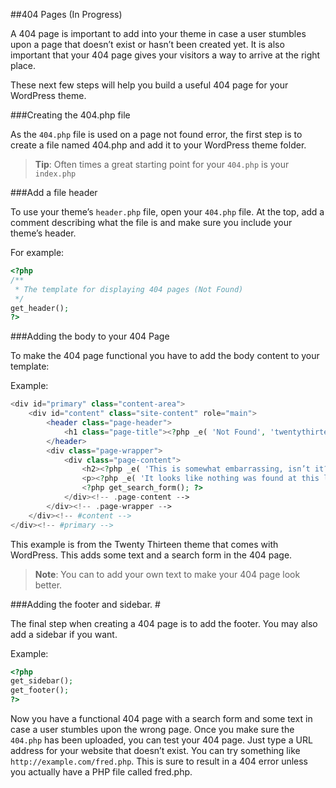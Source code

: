 ##404 Pages (In Progress)

A 404 page is important to add into your theme in case a user stumbles upon a page that doesn’t exist or hasn’t been created yet. It is also important that your 404 page gives your visitors a way to arrive at the right place.

These next few steps will help you build a useful 404 page for your WordPress theme.

###Creating the 404.php file

As the `404.php` file is used on a page not found error, the first step is to create a file named 404.php and add it to your WordPress theme folder.

>**Tip**: Often times a great starting point for your `404.php` is your `index.php`

###Add a file header

To use your theme’s `header.php` file, open your `404.php` file. At the top, add a comment describing what the file is and make sure you include your theme’s header.

For example:

```php
<?php
/**
 * The template for displaying 404 pages (Not Found)
 */
get_header();
?>
```

###Adding the body to your 404 Page

To make the 404 page functional you have to add the body content to your template:

Example:

```php
<div id="primary" class="content-area">
    <div id="content" class="site-content" role="main">
        <header class="page-header">
            <h1 class="page-title"><?php _e( 'Not Found', 'twentythirteen' ); ?></h1>
        </header>
        <div class="page-wrapper">
            <div class="page-content">
                <h2><?php _e( 'This is somewhat embarrassing, isn’t it?', 'twentythirteen' ); ?></h2>
                <p><?php _e( 'It looks like nothing was found at this location. Maybe try a search?', 'twentythirteen' ); ?></p>
                <?php get_search_form(); ?>
            </div><!-- .page-content -->
        </div><!-- .page-wrapper -->
    </div><!-- #content -->
</div><!-- #primary -->
```

This example is from the Twenty Thirteen theme that comes with WordPress. This adds some text and a search form in the 404 page.

>**Note**: You can to add your own text to make your 404 page look better.

###Adding the footer and sidebar. #

The final step when creating a 404 page is to add the footer. You may also add a sidebar if you want.

Example:

```php
<?php
get_sidebar();
get_footer();
?>
```

Now you have a functional 404 page with a search form and some text in case a user stumbles upon the wrong page. Once you make sure the `404.php` has been uploaded, you can test your 404 page. Just type a URL address for your website that doesn’t exist. You can try something like `http://example.com/fred.php`. This is sure to result in a 404 error unless you actually have a PHP file called fred.php.